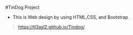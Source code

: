 #TinDog Project
- This is Web design by using HTML,CSS, and Bootstrap
>https://tl3asl2.github.io/Tindog/
